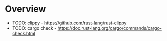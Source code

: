 # Overview


- TODO: clippy - https://github.com/rust-lang/rust-clippy
- TODO: cargo check - https://doc.rust-lang.org/cargo/commands/cargo-check.html
